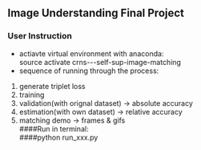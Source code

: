 ## Image Understanding Final Project

### User Instruction
- actiavte virtual environment with anaconda:  
source activate crns---self-sup-image-matching  
- sequence of running through the process:  
1. generate triplet loss  
2. training  
3. validation(with orignal dataset) -> absolute accuracy  
3. estimation(with own dataset) -> relative accuracy  
4. matching demo -> frames & gifs  
####Run in terminal:  
####python run_xxx.py  

